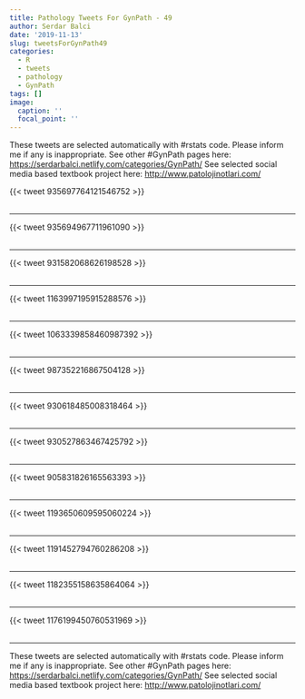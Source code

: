 ```yaml
---
title: Pathology Tweets For GynPath - 49
author: Serdar Balci
date: '2019-11-13'
slug: tweetsForGynPath49
categories:
  - R
  - tweets
  - pathology
  - GynPath
tags: []
image:
  caption: ''
  focal_point: ''
---
```



These tweets are selected automatically with #rstats code. Please inform me if any is inappropriate.
See other #GynPath pages here: https://serdarbalci.netlify.com/categories/GynPath/ 
See selected social media based textbook project here: http://www.patolojinotlari.com/

{{< tweet 935697764121546752 >}}
<br>
<br>
<hr>
{{< tweet 935694967711961090 >}}
<br>
<br>
<hr>
{{< tweet 931582068626198528 >}}
<br>
<br>
<hr>
{{< tweet 1163997195915288576 >}}
<br>
<br>
<hr>
{{< tweet 1063339858460987392 >}}
<br>
<br>
<hr>
{{< tweet 987352216867504128 >}}
<br>
<br>
<hr>
{{< tweet 930618485008318464 >}}
<br>
<br>
<hr>
{{< tweet 930527863467425792 >}}
<br>
<br>
<hr>
{{< tweet 905831826165563393 >}}
<br>
<br>
<hr>
{{< tweet 1193650609595060224 >}}
<br>
<br>
<hr>
{{< tweet 1191452794760286208 >}}
<br>
<br>
<hr>
{{< tweet 1182355158635864064 >}}
<br>
<br>
<hr>
{{< tweet 1176199450760531969 >}}
<br>
<br>
<hr>


These tweets are selected automatically with #rstats code. Please inform me if any is inappropriate.
See other #GynPath pages here: https://serdarbalci.netlify.com/categories/GynPath/ 
See selected social media based textbook project here: http://www.patolojinotlari.com/
